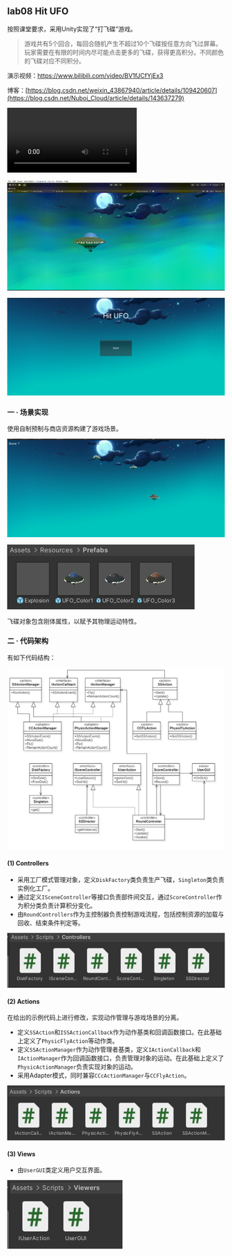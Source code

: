## lab08 Hit UFO

按照课堂要求，采用Unity实现了“打飞碟”游戏。

> 游戏共有5个回合，每回合随机产生不超过10个飞碟按任意方向飞过屏幕。玩家需要在有限的时间内尽可能点击更多的飞碟，获得更高积分。不同颜色的飞碟对应不同积分。

演示视频：https://www.bilibili.com/video/BV1fJCfYjEx3

博客：[https://blog.csdn.net/weixin_43867940/article/details/109420607](https://blog.csdn.net/Nuboj_Cloud/article/details/143637279)

<video src="https://www.bilibili.com/video/BV1fJCfYjEx3"></video>

![](./img/gameplay.gif)

![](./img/game.png)



### 一 · 场景实现

使用自制预制与商店资源构建了游戏场景。

![](./img/env.png)

![](./img/prefabs.png)

飞碟对象包含刚体属性，以赋予其物理运动特性。


### 二 · 代码架构 

有如下代码结构：

![](./img/structure.png)

#### (1) Controllers

- 采用工厂模式管理对象，定义`DiskFactory`类负责生产飞碟，`Singleton`类负责实例化工厂。
- 通过定义`ISceneController`等接口负责部件间交互，通过`ScoreController`作为积分类负责计算积分变化。
- 由`RoundControllers`作为主控制器负责控制游戏流程，包括控制资源的加载与回收、结束条件判定等。

![](./img/controllers.png)

#### (2) Actions

在给出的示例代码上进行修改，实现动作管理与游戏场景的分离。

- 定义`SSAction`和`ISSActionCallback`作为动作基类和回调函数接口。在此基础上定义了`PhysicFlyAction`等动作类。
- 定义`SSActionManager`作为动作管理者基类，定义`IActionCallback`和`IActionManager`作为回调函数接口，负责管理对象的运动。在此基础上定义了`PhysicActionManager`负责实现对象的运动。
- 采用Adapter模式，同时兼容`CCcActionManager`与`CCFlyAction`。

![](./img/actions.png)

#### (3) Views

- 由`UserGUI`类定义用户交互界面。

![](./img/views.png)
